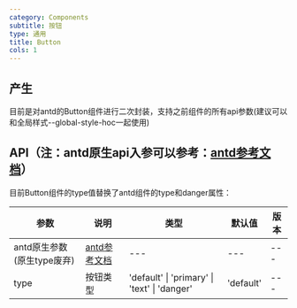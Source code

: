 ```yaml
---
category: Components
subtitle: 按钮
type: 通用
title: Button
cols: 1
---
```


## 产生

目前是对antd的Button组件进行二次封装，支持之前组件的所有api参数(建议可以和全局样式--global-style-hoc一起使用)

## API（注：antd原生api入参可以参考：[antd参考文档](https://ant.design/components/button-cn/#API)）

目前Button组件的type值替换了antd组件的type和danger属性：

| 参数 | 说明 | 类型 | 默认值 | 版本 |
| --- | --- | --- | --- | --- |
| antd原生参数(原生type废弃) | [antd参考文档](https://ant.design/components/button-cn/#API) | --- | --- | --- |
| type | 按钮类型 | 'default' \| 'primary' \| 'text' \| 'danger' | 'default' | --- |
